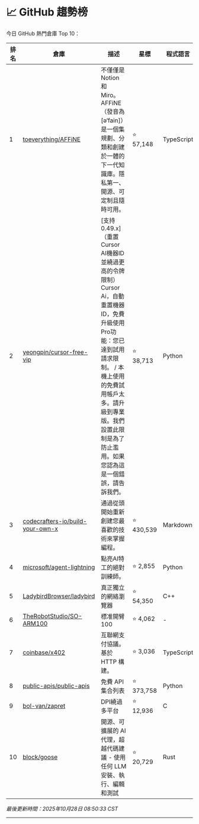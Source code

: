 # 📈 GitHub 趨勢榜

今日 GitHub 熱門倉庫 Top 10：

| 排名 | 倉庫 | 描述 | 星標 | 程式語言 |
|-----|------|------|------|----------|
| 1 | [toeverything/AFFiNE](https://github.com/toeverything/AFFiNE) | 不僅僅是 Notion 和 Miro。 AFFiNE（發音為 [ə‘fain]）是一個集規劃、分類和創建於一體的下一代知識庫。隱私第一、開源、可定制且隨時可用。 | ⭐ 57,148 | TypeScript |
| 2 | [yeongpin/cursor-free-vip](https://github.com/yeongpin/cursor-free-vip) | [支持0.49.x]（重置Cursor AI機器ID並繞過更高的令牌限制）Cursor Ai，自動重置機器ID，免費升級使用Pro功能：您已達到試用請求限制。 / 本機上使用的免費試用帳戶太多。請升級到專業版。我們設置此限制是為了防止濫用。如果您認為這是一個錯誤，請告訴我們。 | ⭐ 38,713 | Python |
| 3 | [codecrafters-io/build-your-own-x](https://github.com/codecrafters-io/build-your-own-x) | 通過從頭開始重新創建您最喜歡的技術來掌握編程。 | ⭐ 430,539 | Markdown |
| 4 | [microsoft/agent-lightning](https://github.com/microsoft/agent-lightning) | 點亮AI特工的絕對訓練師。 | ⭐ 2,855 | Python |
| 5 | [LadybirdBrowser/ladybird](https://github.com/LadybirdBrowser/ladybird) | 真正獨立的網絡瀏覽器 | ⭐ 54,350 | C++ |
| 6 | [TheRobotStudio/SO-ARM100](https://github.com/TheRobotStudio/SO-ARM100) | 標准開臂 100 | ⭐ 4,062 | - |
| 7 | [coinbase/x402](https://github.com/coinbase/x402) | 互聯網支付協議。基於 HTTP 構建。 | ⭐ 3,036 | TypeScript |
| 8 | [public-apis/public-apis](https://github.com/public-apis/public-apis) | 免費 API 集合列表 | ⭐ 373,758 | Python |
| 9 | [bol-van/zapret](https://github.com/bol-van/zapret) | DPI繞過多平台 | ⭐ 12,936 | C |
| 10 | [block/goose](https://github.com/block/goose) | 開源、可擴展的 AI 代理，超越代碼建議 - 使用任何 LLM 安裝、執行、編輯和測試 | ⭐ 20,729 | Rust |

*最後更新時間：2025年10月28日 08:50:33 CST*

---
